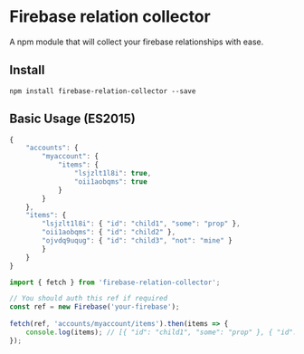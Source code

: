 # Firebase relation collector

A npm module that will collect your firebase relationships with ease.

## Install

``
npm install firebase-relation-collector --save
``

## Basic Usage (ES2015)
```js
{
    "accounts": {
        "myaccount": {
            "items": {
                "lsjzlt1l8i": true,
                "oii1aobqms": true
            }
        }
    },
    "items": {
        "lsjzlt1l8i": { "id": "child1", "some": "prop" },
        "oii1aobqms": { "id": "child2" },
        "ojvdq9uqug": { "id": "child3", "not": "mine" }
        }
    }
}
```


```js
import { fetch } from 'firebase-relation-collector';

// You should auth this ref if required
const ref = new Firebase('your-firebase');
    
fetch(ref, 'accounts/myaccount/items').then(items => {
    console.log(items); // [{ "id": "child1", "some": "prop" }, { "id": "child2" }]
});
```
